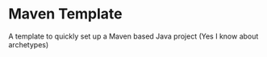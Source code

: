 # Maven Template
A template to quickly set up a Maven based Java project (Yes I know about archetypes)
